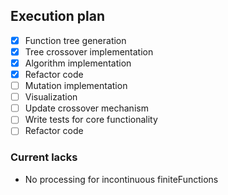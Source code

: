 ## Execution plan

- [x] Function tree generation
- [x] Tree crossover implementation
- [x] Algorithm implementation
- [x] Refactor code
- [ ] Mutation implementation
- [ ] Visualization
- [ ] Update crossover mechanism
- [ ] Write tests for core functionality
- [ ] Refactor code

### Current lacks

* No processing for incontinuous finiteFunctions
